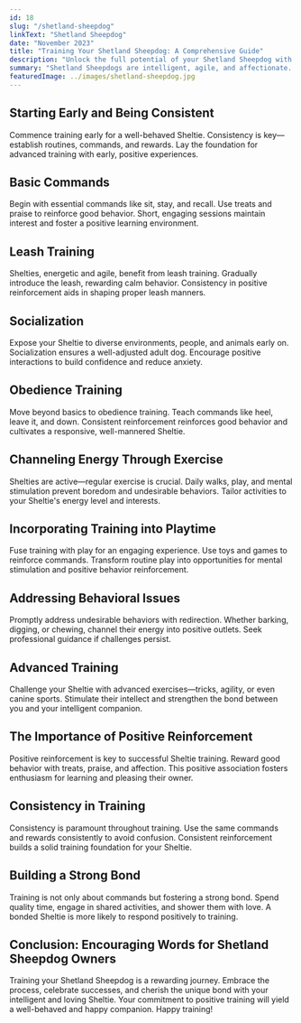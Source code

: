 ```yaml
---
id: 18
slug: "/shetland-sheepdog"
linkText: "Shetland Sheepdog"
date: "November 2023"
title: "Training Your Shetland Sheepdog: A Comprehensive Guide"
description: "Unlock the full potential of your Shetland Sheepdog with our comprehensive training guide. Learn obedience, socialization, and build a strong bond. Start training today!"
summary: "Shetland Sheepdogs are intelligent, agile, and affectionate. Before training, grasp their unique traits. Known for loyalty, they thrive on mental stimulation and human connection."
featuredImage: ../images/shetland-sheepdog.jpg
---
```


## Starting Early and Being Consistent

Commence training early for a well-behaved Sheltie. Consistency is key—establish routines, commands, and rewards. Lay the foundation for advanced training with early, positive experiences.

## Basic Commands

Begin with essential commands like sit, stay, and recall. Use treats and praise to reinforce good behavior. Short, engaging sessions maintain interest and foster a positive learning environment.

## Leash Training

Shelties, energetic and agile, benefit from leash training. Gradually introduce the leash, rewarding calm behavior. Consistency in positive reinforcement aids in shaping proper leash manners.

## Socialization

Expose your Sheltie to diverse environments, people, and animals early on. Socialization ensures a well-adjusted adult dog. Encourage positive interactions to build confidence and reduce anxiety.

## Obedience Training

Move beyond basics to obedience training. Teach commands like heel, leave it, and down. Consistent reinforcement reinforces good behavior and cultivates a responsive, well-mannered Sheltie.

## Channeling Energy Through Exercise

Shelties are active—regular exercise is crucial. Daily walks, play, and mental stimulation prevent boredom and undesirable behaviors. Tailor activities to your Sheltie's energy level and interests.

## Incorporating Training into Playtime

Fuse training with play for an engaging experience. Use toys and games to reinforce commands. Transform routine play into opportunities for mental stimulation and positive behavior reinforcement.

## Addressing Behavioral Issues

Promptly address undesirable behaviors with redirection. Whether barking, digging, or chewing, channel their energy into positive outlets. Seek professional guidance if challenges persist.

## Advanced Training

Challenge your Sheltie with advanced exercises—tricks, agility, or even canine sports. Stimulate their intellect and strengthen the bond between you and your intelligent companion.

## The Importance of Positive Reinforcement

Positive reinforcement is key to successful Sheltie training. Reward good behavior with treats, praise, and affection. This positive association fosters enthusiasm for learning and pleasing their owner.

## Consistency in Training

Consistency is paramount throughout training. Use the same commands and rewards consistently to avoid confusion. Consistent reinforcement builds a solid training foundation for your Sheltie.

## Building a Strong Bond

Training is not only about commands but fostering a strong bond. Spend quality time, engage in shared activities, and shower them with love. A bonded Sheltie is more likely to respond positively to training.

## Conclusion: Encouraging Words for Shetland Sheepdog Owners

Training your Shetland Sheepdog is a rewarding journey. Embrace the process, celebrate successes, and cherish the unique bond with your intelligent and loving Sheltie. Your commitment to positive training will yield a well-behaved and happy companion. Happy training!
